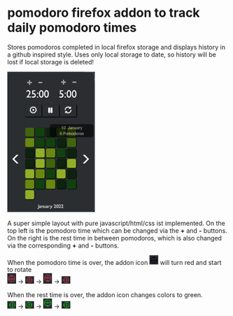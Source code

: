 # pomodoro firefox addon to track daily pomodoro times

Stores pomodoros completed in local firefox storage and 
displays history in a github inspired style.
Uses only local storage to date, so history will be lost if
local storage is deleted!

<img src="readme_content/pomodoro-layout.png" alt="drawing" width="200"/>

A super simple layout with pure javascript/html/css ist implemented.
On the top left is the pomodoro time which can be changed via the 
<b>+</b> and <b>-</b> buttons. 
On the right is the rest time in between pomodoros, which is also
changed via the corresponding <b>+</b> and <b>-</b> buttons.

When the pomodoro time is over, the addon icon <img src="readme_content/icon_off.png" alt="drawing" width="20"/>
will turn red and start to rotate <br />
<img src="readme_content/icon_red.png" alt="drawing" width="20"/> &rarr; <img src="readme_content/icon_red_right.png" alt="drawing" width="20"/> &rarr; <img src="readme_content/icon_red_bottom.png" alt="drawing" width="20"/> &rarr; <img src="readme_content/icon_red_left.png" alt="drawing" width="20"/>
<br />

When the rest time is over, the addon icon changes colors to green.<br />
<img src="readme_content/icon_green.png" alt="drawing" width="20"/> &rarr; <img src="readme_content/icon_green_right.png" alt="drawing" width="20"/> &rarr; <img src="readme_content/icon_green_bottom.png" alt="drawing" width="20"/> &rarr; <img src="readme_content/icon_green_left.png" alt="drawing" width="20"/>
<br />
